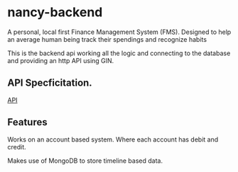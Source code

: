 # nancy-backend
A personal, local first Finance Management System (FMS). Designed to help an average human being track their spendings and recognize habits

This is the backend api working all the logic and connecting to the database and providing an http API using GIN.

## API Specficitation.
[API](https://github.com/wylited/nancy/blob/main/API.md)

## Features
Works on an account based system. Where each account has debit and credit.

Makes use of MongoDB to store timeline based data.
